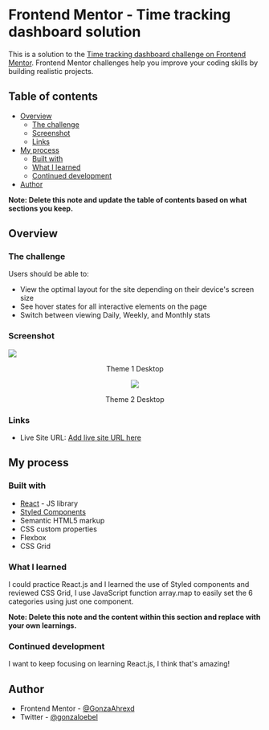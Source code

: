 # Frontend Mentor - Time tracking dashboard solution

This is a solution to the [Time tracking dashboard challenge on Frontend Mentor](https://www.frontendmentor.io/challenges/time-tracking-dashboard-UIQ7167Jw). Frontend Mentor challenges help you improve your coding skills by building realistic projects. 

## Table of contents

- [Overview](#overview)
  - [The challenge](#the-challenge)
  - [Screenshot](#screenshot)
  - [Links](#links)
- [My process](#my-process)
  - [Built with](#built-with)
  - [What I learned](#what-i-learned)
  - [Continued development](#continued-development)
- [Author](#author)

**Note: Delete this note and update the table of contents based on what sections you keep.**

## Overview

### The challenge

Users should be able to:

- View the optimal layout for the site depending on their device's screen size
- See hover states for all interactive elements on the page
- Switch between viewing Daily, Weekly, and Monthly stats

### Screenshot

<div>
<img src="https://cdn.discordapp.com/attachments/1010370602516877386/1057069885265559592/image.png">
<p align="center"> Theme 1 Desktop </p>
</div>
<div align="center">
<img src="https://cdn.discordapp.com/attachments/1010370602516877386/1057070007030399117/image.png">
<p align="center"> Theme 2 Desktop </p>
</div>

### Links

- Live Site URL: [Add live site URL here](https://your-live-site-url.com)

## My process

### Built with

- [React](https://reactjs.org/) - JS library
- [Styled Components](https://styled-components.com/) 
- Semantic HTML5 markup
- CSS custom properties
- Flexbox
- CSS Grid


### What I learned

I could practice React.js and I learned the use of Styled components and reviewed CSS Grid, I use JavaScript function array.map to easily set the 6 categories using just one component.  


**Note: Delete this note and the content within this section and replace with your own learnings.**

### Continued development

I want to keep focusing on learning React.js, I  think that's amazing!


## Author

- Frontend Mentor - [@GonzaAhrexd](https://www.frontendmentor.io/profile/GonzaAhrexd)
- Twitter - [@gonzaloebel](https://twitter.com/GonzaloEbel)
